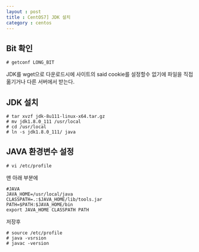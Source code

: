 ```yaml
---
layout : post
title : CentOS7] JDK 설치
category : centos
---
```


## Bit 확인
    # getconf LONG_BIT
    
JDK를 wget으로 다운로드시에 사이트의 said cookie를 설정할수 없기에  파일을 직접 옮기거나 다른 서버에서 받는다.

## JDK 설치
    # tar xvzf jdk-8u111-linux-x64.tar.gz
    # mv jdk1.8.0_111 /usr/local
    # cd /usr/local
    # ln -s jdk1.8.0_111/ java
    
## JAVA 환경변수 설정
    # vi /etc/profile
    
맨 아래 부분에 

    #JAVA
    JAVA_HOME=/usr/local/java
    CLASSPATH=.:$JAVA_HOME/lib/tools.jar
    PATH=$PATH:$JAVA_HOME/bin
    export JAVA_HOME CLASSPATH PATH

저장후

    # source /etc/profile
    # java -vsrsion
    # javac -version